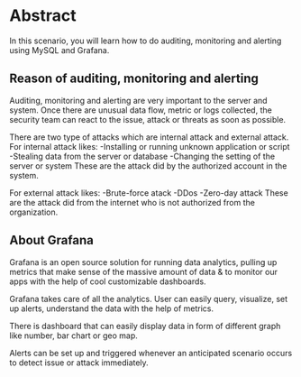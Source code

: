 # Abstract

In this scenario, you will learn how to do auditing, monitoring and alerting using MySQL and Grafana.

## Reason of auditing, monitoring and alerting

Auditing, monitoring and alerting are very important to the server and system. Once there are unusual data flow, metric or logs collected, the security team can react to the issue, attack or threats as soon as possible.

There are two type of attacks which are internal attack and external attack. For internal attack likes:
-Installing or running unknown application or script
-Stealing data from the server or database
-Changing the setting of the server or system
These are the attack did by the authorized account in the system.

For external attack likes:
-Brute-force atack
-DDos
-Zero-day attack
These are the attack did from the internet who is not authorized from the organization.


## About Grafana

Grafana is an open source solution for running data analytics, pulling up metrics that make sense of the massive amount of data & to monitor our apps with the help of cool customizable dashboards.

Grafana takes care of all the analytics. User can easily query, visualize, set up alerts, understand the data with the help of metrics.

There is dashboard that can easily display data in form of different graph like number, bar chart or geo map.

Alerts can be set up and triggered whenever an anticipated scenario occurs to detect issue or attack immediately.


